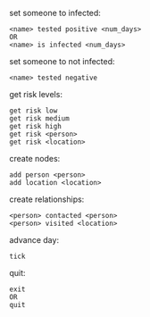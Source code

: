 set someone to infected:

```
<name> tested positive <num_days>
OR
<name> is infected <num_days>
```

set someone to not infected:

```
<name> tested negative
```

get risk levels:

```
get risk low
get risk medium
get risk high
get risk <person>
get risk <location>
```

create nodes:

```
add person <person>
add location <location>
```

create relationships:

```
<person> contacted <person>
<person> visited <location>
```

advance day:

```
tick
```

quit:
```
exit
OR
quit
```
